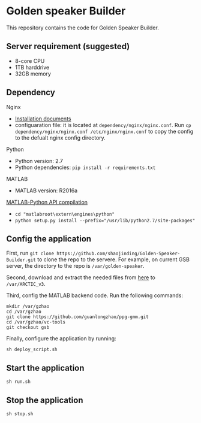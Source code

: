 # Golden speaker Builder
This repository contains the code for Golden Speaker Builder.

## Server requirement (suggested)
*  8-core CPU
*  1TB harddrive
*  32GB memory

## Dependency
Nginx
*  [Installation documents](https://nginx.org/en/docs/install.html)
*  configuaration file: it is located at `dependency/nginx/nginx.conf`. Run `cp dependency/nginx/nginx.conf /etc/nginx/nginx.conf` to copy the config to the defualt nginx config directory.

Python
*  Python version: 2.7
*  Python dependencies: `pip install -r requirements.txt`

MATLAB
*  MATLAB version: R2016a

[MATLAB-Python API compilation](https://www.mathworks.com/help/matlab/matlab_external/install-matlab-engine-api-for-python-in-nondefault-locations.html)
*  `cd "matlabroot\extern\engines\python"`
*  `python setup.py install --prefix="/usr/lib/python2.7/site-packages"`

## Config the application
First, run `git clone https://github.com/shaojinding/Golden-Speaker-Builder.git` to clone the repo to the servere. For example, on current GSB server, the directory to the repo is `/var/golden-speaker`.

Second, download and extract the needed files from [here]() to `/var/ARCTIC_v3`.

Third, config the MATLAB backend code. Run the following commands:

```
mkdir /var/gzhao
cd /var/gzhao
git clone https://github.com/guanlongzhao/ppg-gmm.git
cd /var/gzhao/vc-tools
git checkout gsb
```

Finally, configure the application by running:
```
sh deploy_script.sh
```

## Start the application
```
sh run.sh
```

## Stop the application
```
sh stop.sh
```
